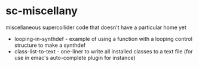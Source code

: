 # sc-miscellany
miscellaneous supercollider code that doesn't have a particular home yet

- looping-in-synthdef - example of using a function with a looping control structure to make a synthdef
- class-list-to-text - one-liner to write all installed classes to a text file (for use in emac's auto-complete plugin for instance)
